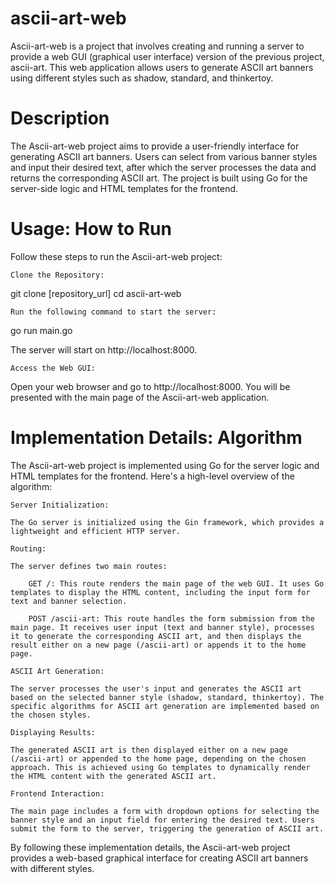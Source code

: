 # ascii-art-web

Ascii-art-web is a project that involves creating and running a server to provide a web GUI (graphical user interface) version of the previous project, ascii-art. This web application allows users to generate ASCII art banners using different styles such as shadow, standard, and thinkertoy.

# Description

The Ascii-art-web project aims to provide a user-friendly interface for generating ASCII art banners. Users can select from various banner styles and input their desired text, after which the server processes the data and returns the corresponding ASCII art. The project is built using Go for the server-side logic and HTML templates for the frontend.

# Usage: How to Run

Follow these steps to run the Ascii-art-web project:

    Clone the Repository:
git clone [repository_url]
cd ascii-art-web

    Run the following command to start the server:

go run main.go

The server will start on http://localhost:8000.

    Access the Web GUI:

Open your web browser and go to http://localhost:8000. You will be presented with the main page of the Ascii-art-web application.

# Implementation Details: Algorithm

The Ascii-art-web project is implemented using Go for the server logic and HTML templates for the frontend. Here's a high-level overview of the algorithm:

    Server Initialization:

    The Go server is initialized using the Gin framework, which provides a lightweight and efficient HTTP server.

    Routing:

    The server defines two main routes:

        GET /: This route renders the main page of the web GUI. It uses Go templates to display the HTML content, including the input form for text and banner selection.

        POST /ascii-art: This route handles the form submission from the main page. It receives user input (text and banner style), processes it to generate the corresponding ASCII art, and then displays the result either on a new page (/ascii-art) or appends it to the home page.

    ASCII Art Generation:

    The server processes the user's input and generates the ASCII art based on the selected banner style (shadow, standard, thinkertoy). The specific algorithms for ASCII art generation are implemented based on the chosen styles.

    Displaying Results:

    The generated ASCII art is then displayed either on a new page (/ascii-art) or appended to the home page, depending on the chosen approach. This is achieved using Go templates to dynamically render the HTML content with the generated ASCII art.

    Frontend Interaction:

    The main page includes a form with dropdown options for selecting the banner style and an input field for entering the desired text. Users submit the form to the server, triggering the generation of ASCII art.

By following these implementation details, the Ascii-art-web project provides a web-based graphical interface for creating ASCII art banners with different styles.